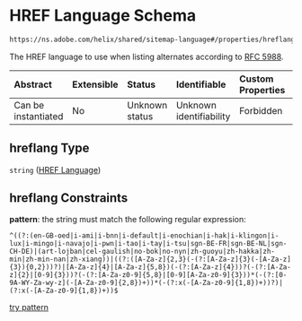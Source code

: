 # HREF Language Schema

```txt
https://ns.adobe.com/helix/shared/sitemap-language#/properties/hreflang
```

The HREF language to use when listing alternates according to [RFC 5988](https://datatracker.ietf.org/doc/html/rfc5988).

| Abstract            | Extensible | Status         | Identifiable            | Custom Properties | Additional Properties | Access Restrictions | Defined In                                                                            |
| :------------------ | :--------- | :------------- | :---------------------- | :---------------- | :-------------------- | :------------------ | :------------------------------------------------------------------------------------ |
| Can be instantiated | No         | Unknown status | Unknown identifiability | Forbidden         | Allowed               | none                | [sitemap-language.schema.json\*](sitemap-language.schema.json "open original schema") |

## hreflang Type

`string` ([HREF Language](sitemap-language-properties-href-language.md))

## hreflang Constraints

**pattern**: the string must match the following regular expression:&#x20;

```regexp
^((?:(en-GB-oed|i-ami|i-bnn|i-default|i-enochian|i-hak|i-klingon|i-lux|i-mingo|i-navajo|i-pwn|i-tao|i-tay|i-tsu|sgn-BE-FR|sgn-BE-NL|sgn-CH-DE)|(art-lojban|cel-gaulish|no-bok|no-nyn|zh-guoyu|zh-hakka|zh-min|zh-min-nan|zh-xiang))|((?:([A-Za-z]{2,3}(-(?:[A-Za-z]{3}(-[A-Za-z]{3}){0,2}))?)|[A-Za-z]{4}|[A-Za-z]{5,8})(-(?:[A-Za-z]{4}))?(-(?:[A-Za-z]{2}|[0-9]{3}))?(-(?:[A-Za-z0-9]{5,8}|[0-9][A-Za-z0-9]{3}))*(-(?:[0-9A-WY-Za-wy-z](-[A-Za-z0-9]{2,8})+))*(-(?:x(-[A-Za-z0-9]{1,8})+))?)|(?:x(-[A-Za-z0-9]{1,8})+))$
```

[try pattern](https://regexr.com/?expression=%5E\(\(%3F%3A\(en-GB-oed%7Ci-ami%7Ci-bnn%7Ci-default%7Ci-enochian%7Ci-hak%7Ci-klingon%7Ci-lux%7Ci-mingo%7Ci-navajo%7Ci-pwn%7Ci-tao%7Ci-tay%7Ci-tsu%7Csgn-BE-FR%7Csgn-BE-NL%7Csgn-CH-DE\)%7C\(art-lojban%7Ccel-gaulish%7Cno-bok%7Cno-nyn%7Czh-guoyu%7Czh-hakka%7Czh-min%7Czh-min-nan%7Czh-xiang\)\)%7C\(\(%3F%3A\(%5BA-Za-z%5D%7B2%2C3%7D\(-\(%3F%3A%5BA-Za-z%5D%7B3%7D\(-%5BA-Za-z%5D%7B3%7D\)%7B0%2C2%7D\)\)%3F\)%7C%5BA-Za-z%5D%7B4%7D%7C%5BA-Za-z%5D%7B5%2C8%7D\)\(-\(%3F%3A%5BA-Za-z%5D%7B4%7D\)\)%3F\(-\(%3F%3A%5BA-Za-z%5D%7B2%7D%7C%5B0-9%5D%7B3%7D\)\)%3F\(-\(%3F%3A%5BA-Za-z0-9%5D%7B5%2C8%7D%7C%5B0-9%5D%5BA-Za-z0-9%5D%7B3%7D\)\)*\(-\(%3F%3A%5B0-9A-WY-Za-wy-z%5D\(-%5BA-Za-z0-9%5D%7B2%2C8%7D\)%2B\)\)*\(-\(%3F%3Ax\(-%5BA-Za-z0-9%5D%7B1%2C8%7D\)%2B\)\)%3F\)%7C\(%3F%3Ax\(-%5BA-Za-z0-9%5D%7B1%2C8%7D\)%2B\)\)%24 "try regular expression with regexr.com")
